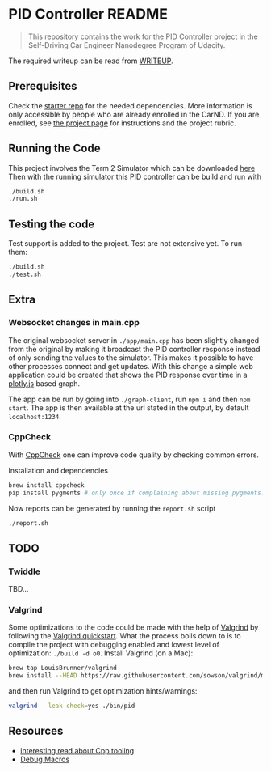# PID Controller README

> This repository contains the work for the PID Controller project in the Self-Driving Car Engineer Nanodegree Program of Udacity.

The required writeup can be read from [WRITEUP](./WRITEUP.md).

## Prerequisites

Check the [starter repo](https://github.com/udacity/CarND-PID-Control-Project) for the needed dependencies. More information is only accessible by people who are already enrolled in the
CarND. If you are enrolled, see [the project page](https://classroom.udacity.com/nanodegrees/nd013/parts/40f38239-66b6-46ec-ae68-03afd8a601c8/modules/f1820894-8322-4bb3-81aa-b26b3c6dcbaf/lessons/e8235395-22dd-4b87-88e0-d108c5e5bbf4/concepts/6a4d8d42-6a04-4aa6-b284-1697c0fd6562)
for instructions and the project rubric.

## Running the Code

This project involves the Term 2 Simulator which can be downloaded [here](https://github.com/udacity/self-driving-car-sim/releases)
Then with the running simulator this PID controller can be build and run with

```bash
./build.sh
./run.sh
```

## Testing the code

Test support is added to the project. Test are not extensive yet.
To run them:

```bash
./build.sh
./test.sh
```

## Extra

### Websocket changes in main.cpp

The original websocket server in `./app/main.cpp` has been slightly changed from the original by making it broadcast the PID controller response instead of only sending the values to the simulator. This makes it possible to have other processes connect and get updates. With this change a simple web application could be created that shows the PID response over time in a [plotly.js](https://plotly.com/javascript/) based graph.

The app can be run by going into `./graph-client`, run `npm i` and then `npm start`. The app is then available at the url stated in the output, by default `localhost:1234`.

### CppCheck

With [CppCheck](http://cppcheck.sourceforge.net/manual.pdf) one can improve code quality by checking common errors.

Installation and dependencies

```bash
brew install cppcheck
pip install pygments # only once if complaining about missing pygments...
```

Now reports can be generated by running the `report.sh` script

```bash
./report.sh
```

## TODO

### Twiddle

TBD...
### Valgrind

Some optimizations to the code could be made with the help of [Valgrind](https://www.valgrind.org/) by following the [Valgrind quickstart](https://www.valgrind.org/docs/manual/quick-start.html). What the process boils down to is to compile the project with debugging enabled and lowest level of optimization: ```./build -d o0```.
Install Valgrind (on a Mac):

```bash
brew tap LouisBrunner/valgrind
brew install --HEAD https://raw.githubusercontent.com/sowson/valgrind/master/valgrind.rb
```

and then run Valgrind to get optimization hints/warnings:

```bash
valgrind --leak-check=yes ./bin/pid
```

## Resources

- [interesting read about Cpp tooling](https://invisible-island.net/personal/lint-tools.html#background)
- [Debug Macros](https://stackoverflow.com/questions/14251038/debug-macros-in-c)